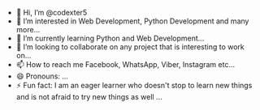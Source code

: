- 👋 Hi, I’m @codexter5
- 👀 I’m interested in Web Development, Python Development and many more...
- 🌱 I’m currently learning Python and Web Development...
- 💞️ I’m looking to collaborate on any project that is interesting to work on...
- 📫 How to reach me Facebook, WhatsApp, Viber, Instagram etc...
- 😄 Pronouns: ...
- ⚡ Fun fact: I am an eager learner who doesn't stop to learn new things and is not afraid to try new things as well ...

<!---
codexter5/codexter5 is a ✨ special ✨ repository because its `README.md` (this file) appears on your GitHub profile.
You can click the Preview link to take a look at your changes.
--->
